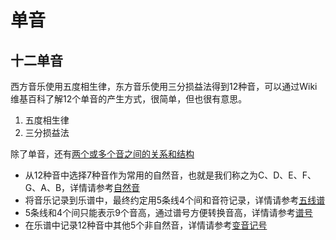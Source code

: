 # 单音

## 十二单音

西方音乐使用五度相生律，东方音乐使用三分损益法得到12种音，可以通过Wiki维基百科了解12个单音的产生方式，很简单，但也很有意思。

1. 五度相生律
2. 三分损益法

除了单音，还有[两个或多个音之间的关系和结构](https://www.pianoabrsm.com/lesson-music-topic/02-structure)

- 从12种音中选择7种音作为常用的自然音，也就是我们称之为C、D、E、F、G、A、B，详情请参考[自然音](https://www.pianoabrsm.com/lesson-music-topic/0102-notes)
- 将音乐记录到乐谱中，最终约定用5条线4个间和音符记录，详情请参考[五线谱](https://www.pianoabrsm.com/lesson-music-topic/0103-stave)
- 5条线和4个间只能表示9个音高，通过谱号方便转换音高，详情请参考[谱号](https://www.pianoabrsm.com/lesson-music-topic/0104-clefs)
- 在乐谱中记录12种音中其他5个非自然音，详情请参考[变音记号](https://www.pianoabrsm.com/lesson-music-topic/0105-accidentals)